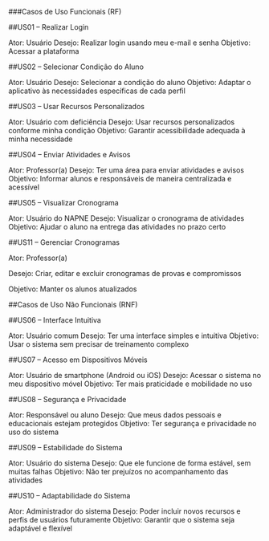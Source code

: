 ###Casos de Uso Funcionais (RF)

##US01 – Realizar Login

Ator: Usuário
Desejo: Realizar login usando meu e-mail e senha
Objetivo: Acessar a plataforma

##US02 – Selecionar Condição do Aluno

Ator: Usuário
Desejo: Selecionar a condição do aluno
Objetivo: Adaptar o aplicativo às necessidades específicas de cada perfil

##US03 – Usar Recursos Personalizados

Ator: Usuário com deficiência
Desejo: Usar recursos personalizados conforme minha condição
Objetivo: Garantir acessibilidade adequada à minha necessidade

##US04 – Enviar Atividades e Avisos

Ator: Professor(a)
Desejo: Ter uma área para enviar atividades e avisos
Objetivo: Informar alunos e responsáveis de maneira centralizada e acessível

##US05 – Visualizar Cronograma

Ator: Usuário do NAPNE
Desejo: Visualizar o cronograma de atividades
Objetivo: Ajudar o aluno na entrega das atividades no prazo certo

##US11 – Gerenciar Cronogramas

Ator: Professor(a)

Desejo: Criar, editar e excluir cronogramas de provas e compromissos

Objetivo: Manter os alunos atualizados

##Casos de Uso Não Funcionais (RNF)

##US06 – Interface Intuitiva

Ator: Usuário comum
Desejo: Ter uma interface simples e intuitiva
Objetivo: Usar o sistema sem precisar de treinamento complexo

##US07 – Acesso em Dispositivos Móveis

Ator: Usuário de smartphone (Android ou iOS)
Desejo: Acessar o sistema no meu dispositivo móvel
Objetivo: Ter mais praticidade e mobilidade no uso

##US08 – Segurança e Privacidade

Ator: Responsável ou aluno
Desejo: Que meus dados pessoais e educacionais estejam protegidos
Objetivo: Ter segurança e privacidade no uso do sistema

##US09 – Estabilidade do Sistema

Ator: Usuário do sistema
Desejo: Que ele funcione de forma estável, sem muitas falhas
Objetivo: Não ter prejuízos no acompanhamento das atividades

##US10 – Adaptabilidade do Sistema

Ator: Administrador do sistema
Desejo: Poder incluir novos recursos e perfis de usuários futuramente
Objetivo: Garantir que o sistema seja adaptável e flexível
